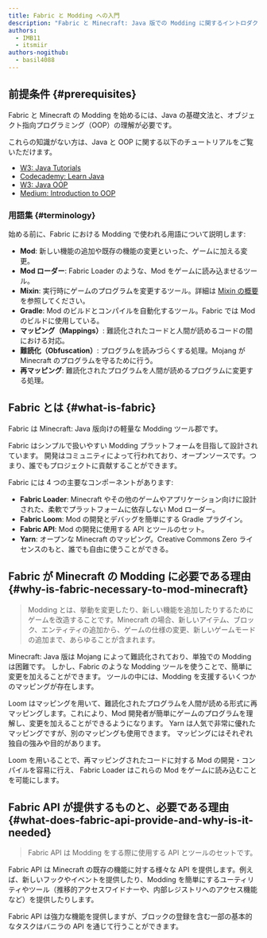 ```yaml
---
title: Fabric と Modding への入門
description: "Fabric と Minecraft: Java 版での Modding に関するイントロダクション。"
authors:
  - IMB11
  - itsmiir
authors-nogithub:
  - basil4088
---
```


## 前提条件 {#prerequisites}

Fabric と Minecraft の Modding を始めるには、Java の基礎文法と、オブジェクト指向プログラミング（OOP）の理解が必要です。

これらの知識がない方は、Java と OOP に関する以下のチュートリアルをご覧いただけます。

- [W3: Java Tutorials](https://www.w3schools.com/java/)
- [Codecademy: Learn Java](https://www.codecademy.com/learn/learn-java)
- [W3: Java OOP](https://www.w3schools.com/java/java_oop.asp)
- [Medium: Introduction to OOP](https://medium.com/@Adekola_Olawale/beginners-guide-to-object-oriented-programming-a94601ea2fbd)

### 用語集 {#terminology}

始める前に、Fabric における Modding で使われる用語について説明します:

- **Mod**: 新しい機能の追加や既存の機能の変更といった、ゲームに加える変更。
- **Mod ローダー**: Fabric Loader のような、Mod をゲームに読み込ませるツール。
- **Mixin**: 実行時にゲームのプログラムを変更するツール。詳細は [Mixin の概要](https://fabricmc.net/wiki/ja:tutorial:mixin_introduction) を参照してください。
- **Gradle**: Mod のビルドとコンパイルを自動化するツール。Fabric では Mod のビルドに使用している。
- **マッピング（Mappings）**: 難読化されたコードと人間が読めるコードの間における対応。
- **難読化（Obfuscation）**: プログラムを読みづらくする処理。Mojang が Minecraft のプログラムを守るために行う。
- **再マッピング**: 難読化されたプログラムを人間が読めるプログラムに変更する処理。

## Fabric とは {#what-is-fabric}

Fabric は Minecraft: Java 版向けの軽量な Modding ツール郡です。

Fabric はシンプルで扱いやすい Modding プラットフォームを目指して設計されています。 開発はコミュニティによって行われており、オープンソースです。つまり、誰でもプロジェクトに貢献することができます。

Fabric には 4 つの主要なコンポーネントがあります:

- **Fabric Loader**: Minecraft やその他のゲームやアプリケーション向けに設計された、柔軟でプラットフォームに依存しない Mod ローダー。
- **Fabric Loom**: Mod の開発とデバッグを簡単にする Gradle プラグイン。
- **Fabric API**: Mod の開発に使用する API とツールのセット。
- **Yarn**: オープンな Minecraft のマッピング。Creative Commons Zero ライセンスのもと、誰でも自由に使うことができる。

## Fabric が Minecraft の Modding に必要である理由 {#why-is-fabric-necessary-to-mod-minecraft}

> Modding とは、挙動を変更したり、新しい機能を追加したりするためにゲームを改造することです。Minecraft の場合、新しいアイテム、ブロック、エンティティの追加から、ゲームの仕様の変更、新しいゲームモードの追加まで、あらゆることが含まれます。

Minecraft: Java 版は Mojang によって難読化されており、単独での Modding は困難です。 しかし、Fabric のような Modding ツールを使うことで、簡単に変更を加えることができます。 ツールの中には、Modding を支援するいくつかのマッピングが存在します。

Loom はマッピングを用いて、難読化されたプログラムを人間が読める形式に再マッピングします。これにより、Mod 開発者が簡単にゲームのプログラムを理解し、変更を加えることができるようになります。 Yarn は人気で非常に優れたマッピングですが、別のマッピングも使用できます。 マッピングにはそれぞれ独自の強みや目的があります。

Loom を用いることで、再マッピングされたコードに対する Mod の開発・コンパイルを容易に行え、 Fabric Loader はこれらの Mod をゲームに読み込むことを可能にします。

## Fabric API が提供するものと、必要である理由 {#what-does-fabric-api-provide-and-why-is-it-needed}

> Fabric API は Modding をする際に使用する API とツールのセットです。

Fabric API は Minecraft の既存の機能に対する様々な API を提供します。例えば、新しいフックやイベントを提供したり、Modding を簡単にするユーティリティやツール（推移的アクセスワイドナーや、内部レジストリへのアクセス機能など）を提供したりします。

Fabric API は強力な機能を提供しますが、ブロックの登録を含む一部の基本的なタスクはバニラの API を通じて行うことができます。
